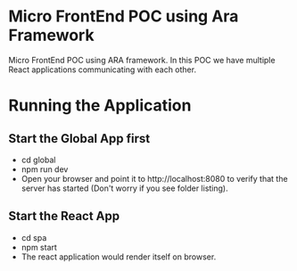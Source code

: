 # Micro FrontEnd POC using Ara Framework

Micro FrontEnd POC using ARA framework. In this POC we have multiple React applications communicating with each other.

# Running the Application

## Start the Global App first
- cd global
- npm run dev
- Open your browser and point it to http://localhost:8080 to verify that the server has started (Don't worry if you see folder listing).

## Start the React App

- cd spa
- npm start
- The react application would render itself on browser.